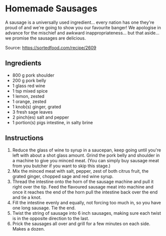 # Homemade Sausages

A sausage is a universally used ingredient... every nation has one they're proud of and we're going to show you our favourite banger! We apologise in advance for the mischief and awkward inappropriateness... but that aside... we promise the sausages are delicious.

Source: https://sortedfood.com/recipe/2609

## Ingredients

- 800 g pork shoulder
- 200 g pork belly
- 1 glass red wine
- 1 tsp mixed spice
- 1 lemon, zested
- 1 orange, zested
- 1 knob(s) ginger, grated
- 3 fresh sage leaves
- 2 pinch(es) salt and pepper
- 1 portion(s) pigs intestine, in salty brine

## Instructions

1. Reduce the glass of wine to syrup in a saucepan, keep going until you're left with about a shot glass amount. Grind the pork belly and shoulder in a machine to give you minced meat. (You can simply buy sausage meat from you butcher if you want to skip this stage.)
2. Mix the minced meat with salt, pepper, zest of both citrus fruit, the grated ginger, chopped sage and red wine syrup.
3. Thread the intestine onto the horn of the sausage machine and pull it right over the tip. Feed the flavoured sausage meat into machine and once it reaches the end of the horn pull the intestine back over the end and tie a knot.
4. Fill the intestine evenly and equally, not forcing too much in, so you have one long sausage. Tie the end.
5. Twist the string of sausage into 6 inch sausages, making sure each twist is in the opposite direction to the last.
6. Prick the sausages all over and grill for a few minutes on each side. Makes a dozen.
